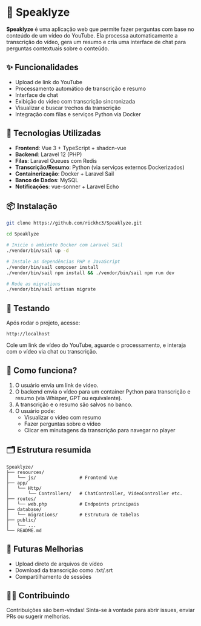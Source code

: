 # 🧠 Speaklyze

**Speaklyze** é uma aplicação web que permite fazer perguntas com base no conteúdo de um vídeo do YouTube. Ela processa automaticamente a transcrição do vídeo, gera um resumo e cria uma interface de chat para perguntas contextuais sobre o conteúdo.

## ✨ Funcionalidades

- Upload de link do YouTube
- Processamento automático de transcrição e resumo
- Interface de chat
- Exibição do vídeo com transcrição sincronizada
- Visualizar e buscar trechos da transcrição
- Integração com filas e serviços Python via Docker

## 🚀 Tecnologias Utilizadas

- **Frontend**: Vue 3 + TypeScript + shadcn-vue
- **Backend**: Laravel 12 (PHP)
- **Filas**: Laravel Queues com Redis
- **Transcrição/Resumo**: Python (via serviços externos Dockerizados)
- **Containerização**: Docker + Laravel Sail
- **Banco de Dados**: MySQL
- **Notificações**: vue-sonner + Laravel Echo

## 📦 Instalação

```bash
git clone https://github.com/rickhc3/Speaklyze.git

cd Speaklyze

# Inicie o ambiente Docker com Laravel Sail
./vendor/bin/sail up -d

# Instale as dependências PHP e JavaScript
./vendor/bin/sail composer install
./vendor/bin/sail npm install && ./vendor/bin/sail npm run dev

# Rode as migrations
./vendor/bin/sail artisan migrate
```

## 🧪 Testando

Após rodar o projeto, acesse:

```
http://localhost
```

Cole um link de vídeo do YouTube, aguarde o processamento, e interaja com o vídeo via chat ou transcrição.

## 🧠 Como funciona?

1. O usuário envia um link de vídeo.
2. O backend envia o vídeo para um container Python para transcrição e resumo (via Whisper, GPT ou equivalente).
3. A transcrição e o resumo são salvos no banco.
4. O usuário pode:
   - Visualizar o vídeo com resumo
   - Fazer perguntas sobre o vídeo
   - Clicar em minutagens da transcrição para navegar no player

## 🗂 Estrutura resumida

```
Speaklyze/
├── resources/
│   └── js/                # Frontend Vue
├── app/
│   └── Http/
│       └── Controllers/   # ChatController, VideoController etc.
├── routes/
│   └── web.php            # Endpoints principais
├── database/
│   └── migrations/        # Estrutura de tabelas
├── public/
│   └── ...
└── README.md
```

## 🧪 Futuras Melhorias

- Upload direto de arquivos de vídeo
- Download da transcrição como .txt/.srt
- Compartilhamento de sessões

## 🧑‍💻 Contribuindo

Contribuições são bem-vindas! Sinta-se à vontade para abrir issues, enviar PRs ou sugerir melhorias.
